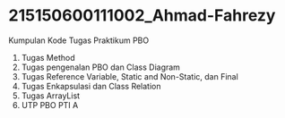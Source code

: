 # 215150600111002_Ahmad-Fahrezy
Kumpulan Kode Tugas Praktikum PBO

1. Tugas Method
2. Tugas pengenalan PBO dan Class Diagram
3. Tugas Reference Variable, Static and Non-Static, dan Final
4. Tugas Enkapsulasi dan Class Relation
5. Tugas ArrayList
6. UTP PBO PTI A
